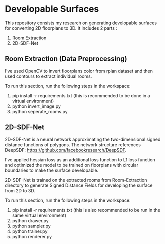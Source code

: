 # Developable Surfaces

This repository consists my research on generating developable surfaces for converting 2D floorplans to 3D. It includes 2 parts :

1. Room Extraction
2. 2D-SDF-Net

## Room Extraction (Data Preprocessing)

I've used OpenCV to invert floorplans color from rplan dataset and then used contours to extract individual rooms.

To run this section, run the following steps in the workspace:

1. pip install -r requirements.txt (this is recommended to be done in a virtual environment)
2. python invert_image.py
3. python seperate_rooms.py

## 2D-SDF-Net

2D-SDF-Net is a neural network approximating the two-dimensional signed distance functions of polygons.
The network structure references DeepSDF: <https://github.com/facebookresearch/DeepSDF>.

I've applied hessian loss as an additional loss function to L1 loss function and optimized the model to be trained on floorplans with circular boundaries to make the surface developable.

2D-SDF-Net is trained on the extracted rooms from Room-Extraction directory to generate Signed Distance Fields for developing the surface from 2D to 3D.

To run this section, run the following steps in the workspace:

1. pip install -r requirements.txt (this is also recommended to be run in the same virtual environment)
2. python drawer.py
3. python sampler.py
4. python trainer.py
5. python renderer.py
